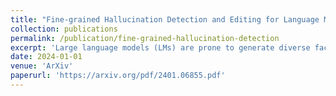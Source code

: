 ```yaml
---
title: "Fine-grained Hallucination Detection and Editing for Language Models"
collection: publications
permalink: /publication/fine-grained-hallucination-detection
excerpt: 'Large language models (LMs) are prone to generate diverse factually incorrect statements, which are widely called hallucinations. Current approaches predominantly focus on coarse-grained automatic hallucination detection or editing, overlooking nuanced error levels. In this paper, we propose a novel task—automatic fine-grained hallucination detection—and present a comprehensive taxonomy encompassing six hierarchically defined types of hallucination.'
date: 2024-01-01
venue: 'ArXiv'
paperurl: 'https://arxiv.org/pdf/2401.06855.pdf'
---
```


